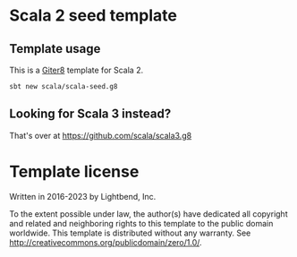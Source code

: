 # Scala 2 seed template

## Template usage

This is a [Giter8][g8] template for Scala 2.

```
sbt new scala/scala-seed.g8
```

## Looking for Scala 3 instead?

That's over at https://github.com/scala/scala3.g8

# Template license

Written in 2016-2023 by Lightbend, Inc.

To the extent possible under law, the author(s) have dedicated all copyright and related
and neighboring rights to this template to the public domain worldwide.
This template is distributed without any warranty. See <http://creativecommons.org/publicdomain/zero/1.0/>.

[g8]: http://www.foundweekends.org/giter8/

